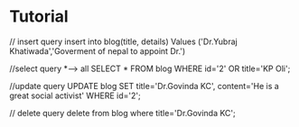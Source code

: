 # Tutorial



// insert query
insert into blog(title, details) Values ('Dr.Yubraj Khatiwada','Goverment of nepal to appoint Dr.')




//select query *--> all
SELECT * FROM blog WHERE id='2' OR title='KP Oli';
 

//update query
 UPDATE blog SET title='Dr.Govinda KC', content='He is a great social activist' WHERE id='2';

// delete query
delete from blog where title='Dr.Govinda KC';